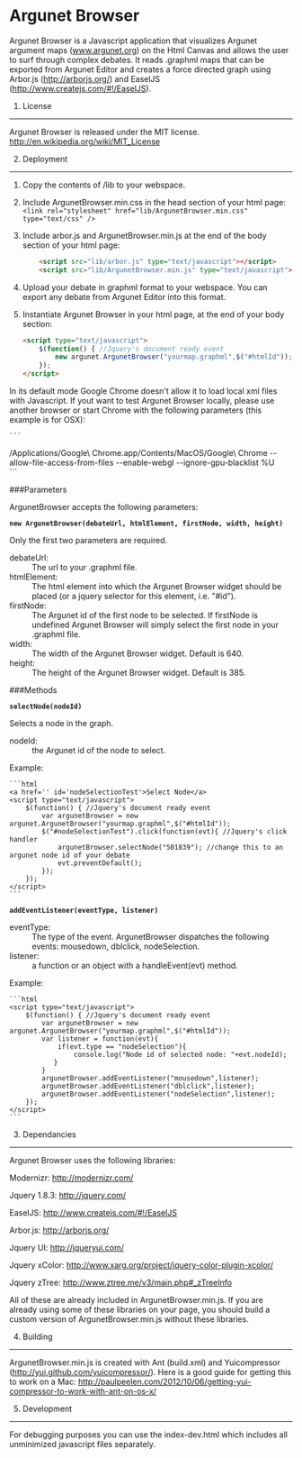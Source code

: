 Argunet Browser
===============

Argunet Browser is a Javascript application that visualizes Argunet argument maps (www.argunet.org) on the Html Canvas and allows the user to surf through complex debates. It reads .graphml maps that can be exported from Argunet Editor and creates a force directed graph using Arbor.js (http://arborjs.org/) and EaselJS (http://www.createjs.com/#!/EaselJS).

1. License
----------

Argunet Browser is released under the MIT license. http://en.wikipedia.org/wiki/MIT_License

2. Deployment
-------------

1. Copy the contents of /lib to your webspace.
2. Include ArgunetBrowser.min.css in the head section of your html page:
    `<link rel="stylesheet" href="lib/ArgunetBrowser.min.css" type="text/css" />`
3. Include arbor.js and ArgunetBrowser.min.js at the end of the body section of your html page:

    ```html
    	<script src="lib/arbor.js" type="text/javascript"></script>
		<script src="lib/ArgunetBrowser.min.js" type="text/javascript"></script>
	```
	
4. Upload your debate in graphml format to your webspace. You can export any debate from Argunet Editor into this format.
5. Instantiate Argunet Browser in your html page, at the end of your body section:
    
    ```html
    <script type="text/javascript">
    	$(function() { //Jquery's document ready event
    		new argunet.ArgunetBrowser("yourmap.graphml",$("#htmlId"));
    	});	
    </script>
    ```
In its default mode Google Chrome doesn't allow it to load local xml files with Javascript. If yout want to test Argunet Browser locally, please use another browser or start Chrome with the following parameters (this example is for OSX): 
	
	```
/Applications/Google\ Chrome.app/Contents/MacOS/Google\ Chrome --allow-file-access-from-files --enable-webgl --ignore-gpu-blacklist %U    
	```
    
###Parameters

ArgunetBrowser accepts the following parameters: 

**`new ArgunetBrowser(debateUrl, htmlElement, firstNode, width, height)`**

Only the first two parameters are required.
				
<dl>
<dt>debateUrl:</dt> 
<dd>The url to your .graphml file.</dd>

<dt>htmlElement:</dt> 
<dd>The html element into which the Argunet Browser widget should be placed (or a jquery selector for this element, i.e. "#id").</dd>

<dt>firstNode:<dt> 
<dd>The Argunet id of the first node to be selected. If firstNode is undefined Argunet Browser will simply select the first node in your .graphml file.</dd> 

<dt>width:<dt> 	
<dd>The width of the Argunet Browser widget. Default is 640.</dd>

<dt>height:</dt>
<dd>The height of the Argunet Browser widget. Default is 385.</dd>
</dl>

###Methods

**`selectNode(nodeId)`**

Selects a node in the graph.

<dl>
<dt>nodeId:</dt><dd>the Argunet id of the node to select.</dd>
</dl>

Example:

    ```html
    <a href='' id='nodeSelectionTest'>Select Node</a>
    <script type="text/javascript">
    	$(function() { //Jquery's document ready event
    		var argunetBrowser = new argunet.ArgunetBrowser("yourmap.graphml",$("#htmlId"));
			$("#nodeSelectionTest").click(function(evt){ //Jquery's click handler
				argunetBrowser.selectNode("501839"); //change this to an argunet node id of your debate
				evt.preventDefault();
			});
    	});	
    </script>
    ```

**`addEventListener(eventType, listener)`**

<dl>
<dt>eventType:</dt><dd>The type of the event. ArgunetBrowser dispatches the following events: mousedown, dblclick, nodeSelection.</dd>
<dt>listener:</dt><dd>a function or an object with a handleEvent(evt) method.</dd>
</dl>

Example:

    ```html
    <script type="text/javascript">
    	$(function() { //Jquery's document ready event
    		var argunetBrowser = new argunet.ArgunetBrowser("yourmap.graphml",$("#htmlId"));
    		var listener = function(evt){
	            if(evt.type == "nodeSelection"){
  		          	console.log("Node id of selected node: "+evt.nodeId);
 	           }
    		}
    		argunetBrowser.addEventListener("mousedown",listener);
    		argunetBrowser.addEventListener("dblclick",listener);
    		argunetBrowser.addEventListener("nodeSelection",listener);
    	});	
    </script>
    ```


3. Dependancies
---------------
Argunet Browser uses the following libraries:

Modernizr: http://modernizr.com/

Jquery 1.8.3: http://jquery.com/

EaselJS: http://www.createjs.com/#!/EaselJS

Arbor.js: http://arborjs.org/

Jquery UI: http://jqueryui.com/

Jquery xColor: http://www.xarg.org/project/jquery-color-plugin-xcolor/

Jquery zTree: http://www.ztree.me/v3/main.php#_zTreeInfo

All of these are already included in ArgunetBrowser.min.js.
If you are already using some of these libraries on your page, you should build a custom version of ArgunetBrowser.min.js without these libraries.

4. Building
-----------
ArgunetBrowser.min.js is created with Ant (build.xml) and Yuicompressor (http://yui.github.com/yuicompressor/). Here is a good guide for getting this to work on a Mac: http://paulpeelen.com/2012/10/06/getting-yui-compressor-to-work-with-ant-on-os-x/

5. Development
--------------
For debugging purposes you can use the index-dev.html which includes all unminimized javascript files separately.